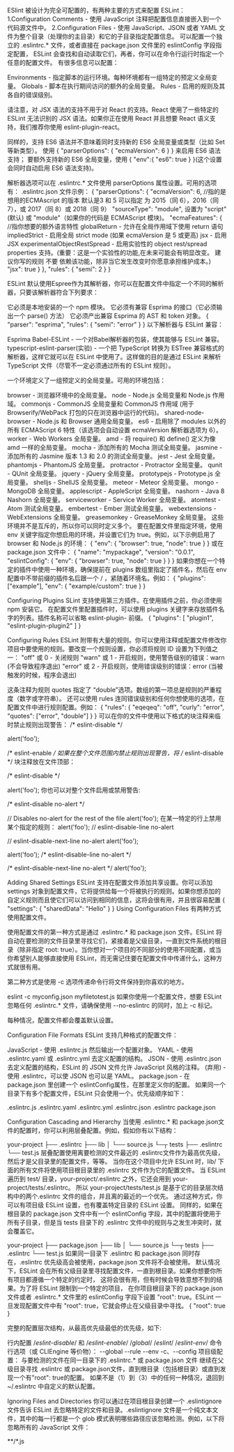 ESlint 被设计为完全可配置的，有两种主要的方式来配置 ESLint：
1.Configuration Comments - 使用 JavaScript 注释把配置信息直接嵌入到一个代码源文件中。
2.Configuration Files - 使用 JavaScript、JSON 或者 YAML 文件为整个目录（处理你的主目录）和它的子目录指定配置信息。
可以配置一个独立的 .eslintrc.* 文件，或者直接在 package.json 文件里的 eslintConfig 字段指定配置，
ESLint 会查找和自动读取它们，再者，你可以在命令行运行时指定一个任意的配置文件。
有很多信息可以配置：

Environments - 指定脚本的运行环境。每种环境都有一组特定的预定义全局变量。
Globals - 脚本在执行期间访问的额外的全局变量。
Rules - 启用的规则及其各自的错误级别。

请注意，对 JSX 语法的支持不用于对 React 的支持。React 使用了一些特定的 ESLint 无法识别的 JSX 语法。如果你正在使用 React 并且想要 React 语义支持，我们推荐你使用 eslint-plugin-react。

同样的，支持 ES6 语法并不意味着同时支持新的 ES6 全局变量或类型（比如 Set 等新类型）。
使用 { "parserOptions": { "ecmaVersion": 6 } } 来启用 ES6 语法支持；
要额外支持新的 ES6 全局变量，使用 { "env":{ "es6": true } }(这个设置会同时自动启用 ES6 语法支持)。

解析器选项可以在 .eslintrc.* 文件使用 parserOptions 属性设置。可用的选项有：
.eslintrc.json 文件示例：
{
    "parserOptions": {
        "ecmaVersion": 6, //指的是想用的ECMAscript 的版本 默认是3 和 5  可以指定 为 2015（同 6），2016（同 7），或 2017（同 8）或 2018（同 9）
        "sourceType": "module", 设置为 "script" (默认) 或 "module"（如果你的代码是 ECMAScript 模块)。
        "ecmaFeatures": {   //指你想要的额外语言特性 globalReturn - 允许在全局作用域下使用 return 语句
                                          impliedStrict - 启用全局 strict mode (如果 ecmaVersion 是 5 或更高)
                                          jsx - 启用 JSX
                                          experimentalObjectRestSpread - 启用实验性的 object rest/spread properties 支持。(重要：这是一个实验性的功能,在未来可能会有明显改变。 建议你写的规则 不要 依赖该功能，除非当它发生改变时你愿意承担维护成本。)
            "jsx": true
        }
    },
    "rules": {
        "semi": 2
    }
}

ESLint 默认使用Espree作为其解析器，你可以在配置文件中指定一个不同的解析器，只要该解析器符合下列要求：

它必须是本地安装的一个 npm 模块。
它必须有兼容 Esprima 的接口（它必须输出一个 parse() 方法）
它必须产出兼容 Esprima 的 AST 和 token 对象。
{
    "parser": "esprima",
    "rules": {
        "semi": "error"
    }
}
以下解析器与 ESLint 兼容：

Esprima
Babel-ESLint - 一个对Babel解析器的包装，使其能够与 ESLint 兼容。
typescript-eslint-parser(实验) - 一个把 TypeScript 转换为 ESTree 兼容格式的解析器，这样它就可以在 ESLint 中使用了。这样做的目的是通过 ESLint 来解析 TypeScript 文件（尽管不一定必须通过所有的 ESLint 规则）。

一个环境定义了一组预定义的全局变量。可用的环境包括：

browser - 浏览器环境中的全局变量。
node - Node.js 全局变量和 Node.js 作用域。
commonjs - CommonJS 全局变量和 CommonJS 作用域 (用于 Browserify/WebPack 打包的只在浏览器中运行的代码)。
shared-node-browser - Node.js 和 Browser 通用全局变量。
es6 - 启用除了 modules 以外的所有 ECMAScript 6 特性（该选项会自动设置 ecmaVersion 解析器选项为 6）。
worker - Web Workers 全局变量。
amd - 将 require() 和 define() 定义为像 amd 一样的全局变量。
mocha - 添加所有的 Mocha 测试全局变量。
jasmine - 添加所有的 Jasmine 版本 1.3 和 2.0 的测试全局变量。
jest - Jest 全局变量。
phantomjs - PhantomJS 全局变量。
protractor - Protractor 全局变量。
qunit - QUnit 全局变量。
jquery - jQuery 全局变量。
prototypejs - Prototype.js 全局变量。
shelljs - ShellJS 全局变量。
meteor - Meteor 全局变量。
mongo - MongoDB 全局变量。
applescript - AppleScript 全局变量。
nashorn - Java 8 Nashorn 全局变量。
serviceworker - Service Worker 全局变量。
atomtest - Atom 测试全局变量。
embertest - Ember 测试全局变量。
webextensions - WebExtensions 全局变量。
greasemonkey - GreaseMonkey 全局变量。
这些环境并不是互斥的，所以你可以同时定义多个。
要在配置文件里指定环境，使用 env 关键字指定你想启用的环境，并设置它们为 true。例如，以下示例启用了 browser 和 Node.js 的环境：
{
    "env": {
        "browser": true,
        "node": true
    }
}
或在 package.json 文件中：
{
    "name": "mypackage",
    "version": "0.0.1",
    "eslintConfig": {
        "env": {
            "browser": true,
            "node": true
        }
    }
}
如果你想在一个特定的插件中使用一种环境，确保提前在 plugins 数组里指定了插件名，然后在 env 配置中不带前缀的插件名后跟一个 / ，紧随着环境名。例如：
{
    "plugins": ["example"],
    "env": {
        "example/custom": true
    }
}


Configuring Plugins
SLint 支持使用第三方插件。在使用插件之前，你必须使用 npm 安装它。
在配置文件里配置插件时，可以使用 plugins 关键字来存放插件名字的列表。插件名称可以省略 eslint-plugin- 前缀。
{
    "plugins": [
        "plugin1",
        "eslint-plugin-plugin2"
    ]
}

Configuring Rules
ESLint 附带有大量的规则。你可以使用注释或配置文件修改你项目中要使用的规则。要改变一个规则设置，你必须将规则 ID 设置为下列值之一：
"off" 或 0 - 关闭规则
"warn" 或 1 - 开启规则，使用警告级别的错误：warn (不会导致程序退出)
"error" 或 2 - 开启规则，使用错误级别的错误：error (当被触发的时候，程序会退出)

这条注释为规则 quotes 指定了 “double”选项。数组的第一项总是规则的严重程度（数字或字符串）。
还可以使用 rules 连同错误级别和任何你想使用的选项，在配置文件中进行规则配置。例如：
{
    "rules": {
        "eqeqeq": "off",
        "curly": "error",
        "quotes": ["error", "double"]
    }
}
可以在你的文件中使用以下格式的块注释来临时禁止规则出现警告：
/* eslint-disable */

alert('foo');

/* eslint-enable */
如果在整个文件范围内禁止规则出现警告，将 /* eslint-disable */ 块注释放在文件顶部：

/* eslint-disable */

alert('foo');
你也可以对整个文件启用或禁用警告:

/* eslint-disable no-alert */

// Disables no-alert for the rest of the file
alert('foo');
在某一特定的行上禁用某个指定的规则：
alert('foo'); // eslint-disable-line no-alert

// eslint-disable-next-line no-alert
alert('foo');

alert('foo'); /* eslint-disable-line no-alert */

/* eslint-disable-next-line no-alert */
alert('foo');

Adding Shared Settings
ESLint 支持在配置文件添加共享设置。你可以添加 settings 对象到配置文件，它将提供给每一个将被执行的规则。如果你想添加的自定义规则而且使它们可以访问到相同的信息，这将会很有用，并且很容易配置
{
    "settings": {
        "sharedData": "Hello"
    }
}
Using Configuration Files
有两种方式使用配置文件。

使用配置文件的第一种方式是通过 .eslintrc.* 和 package.json 文件。ESLint 将自动在要检测的文件目录里寻找它们，紧接着是父级目录，一直到文件系统的根目录（除非指定 root: true）。当你想对一个项目的不同部分的使用不同配置，或当你希望别人能够直接使用 ESLint，而无需记住要在配置文件中传递什么，这种方式就很有用。

第二种方式是使用 -c 选项传递命令行将文件保持到你喜欢的地方。

eslint -c myconfig.json myfiletotest.js
如果你使用一个配置文件，想要 ESLint 忽略任何 .eslintrc.* 文件，请确保使用 --no-eslintrc 的同时，加上 -c 标记。

每种情况，配置文件都会覆盖默认设置。

Configuration File Formats
ESLint 支持几种格式的配置文件：

JavaScript - 使用 .eslintrc.js 然后输出一个配置对象。
YAML - 使用 .eslintrc.yaml 或 .eslintrc.yml 去定义配置的结构。
JSON - 使用 .eslintrc.json 去定义配置的结构，ESLint 的 JSON 文件允许 JavaScript 风格的注释。
(弃用) - 使用 .eslintrc，可以使 JSON 也可以是 YAML。
package.json - 在 package.json 里创建一个 eslintConfig属性，在那里定义你的配置。
如果同一个目录下有多个配置文件，ESLint 只会使用一个。优先级顺序如下：

.eslintrc.js
.eslintrc.yaml
.eslintrc.yml
.eslintrc.json
.eslintrc
package.json

Configuration Cascading and Hierarchy
当使用 .eslintrc.* 和 package.json文件的配置时，你可以利用层叠配置。例如，假如你有以下结构：

your-project
├── .eslintrc
├── lib
│ └── source.js
└─┬ tests
  ├── .eslintrc
  └── test.js
  层叠配置使用离要检测的文件最近的 .eslintrc文件作为最高优先级，然后才是父目录里的配置文件，等等。
  当你在这个项目中允许 ESLint 时，lib/ 下面的所有文件将使用项目根目录里的 .eslintrc 文件作为它的配置文件。
  当 ESLint 遍历到 test/ 目录，your-project/.eslintrc 之外，它还会用到 your-project/tests/.eslintrc。
  所以 your-project/tests/test.js 是基于它的目录层次结构中的两个.eslintrc 文件的组合，并且离的最近的一个优先。
  通过这种方式，你可以有项目级 ESLint 设置，也有覆盖特定目录的 ESLint 设置。
同样的，如果在根目录的 package.json 文件中有一个 eslintConfig 字段，其中的配置将使用于所有子目录，但是当 tests 目录下的
 .eslintrc 文件中的规则与之发生冲突时，就会覆盖它。

your-project
├── package.json
├── lib
│ └── source.js
└─┬ tests
  ├── .eslintrc
  └── test.js
如果同一目录下 .eslintrc 和 package.json 同时存在，.eslintrc 优先级高会被使用，package.json 文件将不会被使用。
默认情况下，ESLint 会在所有父级目录里寻找配置文件，一直到根目录。如果你想要你所有项目都遵循一个特定的约定时，
这将会很有用，但有时候会导致意想不到的结果。为了将 ESLint 限制到一个特定的项目，
在你项目根目录下的 package.json 文件或者 .eslintrc.* 文件里的 eslintConfig 字段下设置 "root": true。ESLint
一旦发现配置文件中有 "root": true，它就会停止在父级目录中寻找。
{
    "root": true
}

完整的配置层次结构，从最高优先级最低的优先级，如下:

行内配置
/*eslint-disable*/ 和 /*eslint-enable*/
/*global*/
/*eslint*/
/*eslint-env*/
命令行选项（或 CLIEngine 等价物）：
--global
--rule
--env
-c、--config
项目级配置：
与要检测的文件在同一目录下的 .eslintrc.* 或 package.json 文件
继续在父级目录寻找 .eslintrc 或 package.json文件，直到根目录（包括根目录）或直到发现一个有"root": true的配置。
如果不是（1）到（3）中的任何一种情况，退回到 ~/.eslintrc 中自定义的默认配置。

Ignoring Files and Directories
你可以通过在项目根目录创建一个 .eslintignore 文件告诉 ESLint 去忽略特定的文件和目录。.eslintignore 文件是一个纯文本文件，其中的每一行都是一个 glob 模式表明哪些路径应该忽略检测。例如，以下将忽略所有的 JavaScript 文件：

**/*.js



























